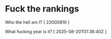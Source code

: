 # Fuck the rankings

Who the hell am I?
{ 22000819 }

What fucking year is it?
[ 2025-08-20T01:36:40Z ]
